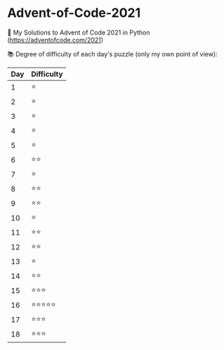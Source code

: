 # Advent-of-Code-2021
🎄 My Solutions to Advent of Code 2021 in Python (https://adventofcode.com/2021)

📚 Degree of difficulty of each day's puzzle (only my own point of view):

| Day| Difficulty  | 
|----|-------------|
|1| ⭐|
|2| ⭐|
|3| ⭐|
|4| ⭐|
|5| ⭐|
|6| ⭐⭐|
|7| ⭐|
|8| ⭐⭐|
|9| ⭐⭐|
|10| ⭐|
|11| ⭐⭐|
|12| ⭐⭐|
|13| ⭐|
|14| ⭐⭐|
|15| ⭐⭐⭐|
|16| ⭐⭐⭐⭐⭐|
|17| ⭐⭐⭐|
|18| ⭐⭐⭐|


